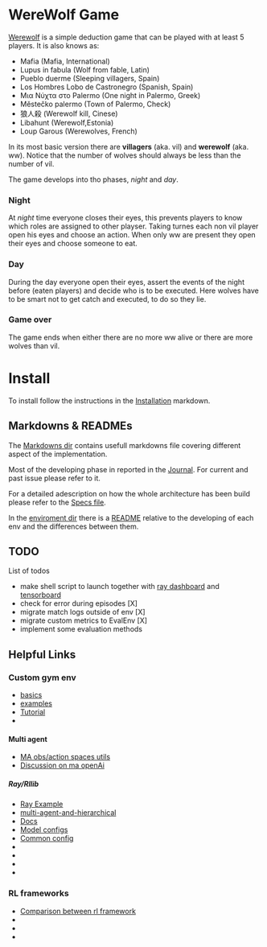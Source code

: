 # WereWolf Game
[Werewolf](https://en.wikipedia.org/wiki/Werewolf_social_deduction_game) is a simple deduction game that can be played with at least 5 players. It is also knows as:

- Mafia (Mafia, International)
- Lupus in fabula (Wolf from fable, Latin)
- Pueblo duerme (Sleeping villagers, Spain)
- Los Hombres Lobo de Castronegro (Spanish, Spain)
- Μια Νύχτα στο Palermo (One night in Palermo, Greek)
- Městečko palermo (Town of Palermo, Check)
- 狼人殺 (Werewolf kill, Cinese)
- Libahunt (Werewolf,Estonia)
- Loup Garous (Werewolves, French)

In its most basic version there are __villagers__ (aka. vil) and __werewolf__ (aka.  ww). 
Notice that the number of wolves should always be less than the number of vil.

The game develops into tho phases, _night_ and _day_.

### Night
At _night_ time everyone closes their eyes, this prevents players to know which roles are assigned to other playser. 
Taking turnes each non vil player open his eyes and choose an action.
When only ww are present they open their eyes and choose someone to eat.

### Day
During the day everyone open their eyes, assert the events of the night before (eaten players) and decide who is to be executed.
Here wolves have to be smart not to get catch and executed, to do so they lie.

### Game over
The game ends when either there are no more ww alive or there are more wolves than vil.



# Install

To install follow the instructions in the [Installation](Resources/MarkDowns/Installation.md) markdown.

## Markdowns & READMEs
The [Markdowns dir](Resources/MarkDowns) contains usefull markdowns file covering different aspect of the implementation.

Most of the developing phase in reported in the [Journal](Resources/MarkDowns/Journal.md). For current and past issue please refer to it.

For a detailed adescription on how the whole architecture has been build please refer to the [Specs file](Resources/MarkDowns/Specs.md).

In the [enviroment dir](gym_ww/envs) there is a [README](gym_ww/envs/README.md) relative to the developing of each env and the differences between them.

## TODO
List of todos
- make shell script to launch together with [ray dashboard](http://localhost:8265/) and [tensorboard](http://localhost:6006)
- check for error during episodes [X]
- migrate match logs outside of env [X]
- migrate custom metrics to EvalEnv [X]
- implement some evaluation methods 

## Helpful Links

### Custom gym env
- [basics](https://medium.com/@apoddar573/making-your-own-custom-environment-in-gym-c3b65ff8cdaa)
- [examples](https://stackoverflow.com/questions/45068568/how-to-create-a-new-gym-environment-in-openai)
- [Tutorial](https://ai-mrkogao.github.io/reinforcement%20learning/openaigymtutorial/)
- []()

#### Multi agent
- [MA obs/action spaces utils](https://github.com/koulanurag/ma-gym/tree/master/ma_gym/envs/utils)
- [Discussion on ma openAi](https://github.com/openai/gym/issues/934)

##### Ray/Rllib
- [Ray Example](https://github.com/ray-project/ray/blob/master/rllib/examples/rock_paper_scissors_multiagent.py)
- [multi-agent-and-hierarchical](https://ray.readthedocs.io/en/latest/rllib-env.html#multi-agent-and-hierarchical)
- [Docs](https://ray.readthedocs.io/en/latest/index.html)
- [Model configs](https://ray.readthedocs.io/en/latest/rllib-models.html#built-in-model-parameters)
- [Common config](https://ray.readthedocs.io/en/latest/rllib-training.html#common-parameters)
- []()
- []()
- []()
- []()

### RL frameworks
- [Comparison between rl framework](https://winderresearch.com/a-comparison-of-reinforcement-learning-frameworks-dopamine-rllib-keras-rl-coach-trfl-tensorforce-coach-and-more/)
- []()
- []()
- []()